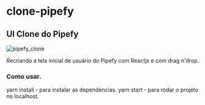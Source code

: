 # clone-pipefy
## UI Clone do Pipefy
![pipefy_clone](https://user-images.githubusercontent.com/33705104/91600260-0e934c80-e93e-11ea-8796-2c8c7ebee86f.png)

Recriando a tela inicial de usuário do Pipefy com Reactjs e com drag n'drop.

### Como usar.

yarn install - para instalar as dependencias.
yarn start - para rodar o projeto no localhost.

